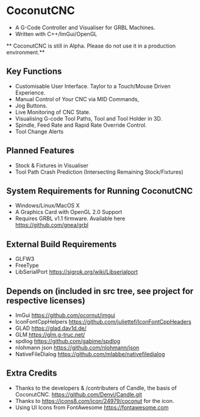 # CoconutCNC
* A G-Code Controller and Visualiser for GRBL Machines.
* Written with C++/ImGui/OpenGL

** CoconutCNC is still in Alpha. Please do not use it in a production environment.**

## Key Functions
* Customisable User Interface. Taylor to a Touch/Mouse Driven Experience.
* Manual Control of Your CNC via MID Commands,
* Jog Buttons.
* Live Monitoring of CNC State.
* Visualising G-code Tool Paths, Tool and Tool Holder in 3D.
* Spindle, Feed Rate and Rapid Rate Override Control.
* Tool Change Alerts

## Planned Features
* Stock & Fixtures in Visualiser
* Tool Path Crash Prediction (Intersecting Remaining Stock/Fixtures)

## System Requirements for Running CoconutCNC
* Windows/Linux/MacOS X
* A Graphics Card with OpenGL 2.0 Support
* Requires GRBL v1.1 firmware. Available here https://github.com/gnea/grbl

## External Build Requirements
* GLFW3
* FreeType
* LibSerialPort https://sigrok.org/wiki/Libserialport

## Depends on (included in src tree, see project for respective licenses)
* ImGui https://github.com/ocornut/imgui
* IconFontCppHelpers https://github.com/juliettef/IconFontCppHeaders
* GLAD https://glad.dav1d.de/
* GLM https://glm.g-truc.net/
* spdlog https://github.com/gabime/spdlog
* nlohmann json https://github.com/nlohmann/json
* NativeFileDialog https://github.com/mlabbe/nativefiledialog

## Extra Credits
* Thanks to the developers & /contributers of Candle, the basis of CoconutCNC. https://github.com/Denvi/Candle.git
* Thanks to https://icons8.com/icon/24979/coconut for the icon.
* Using UI Icons from FontAwesome https://fontawesome.com
